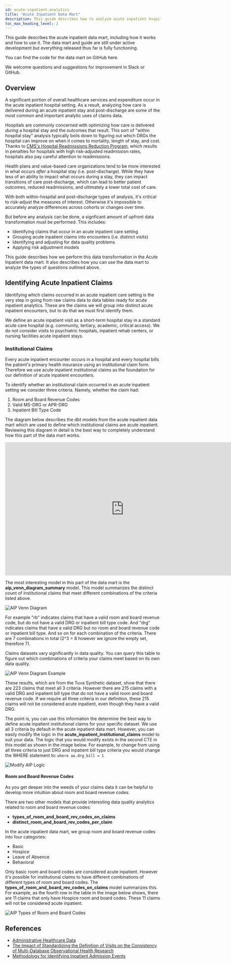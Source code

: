 ```yaml
---
id: acute-inpatient-analytics
title: "Acute Inpatient Data Mart"
description: This guide describes how to analyze acute inpatient hospital visits using claims data.
toc_max_heading_level: 2
---
```


This guide describes the acute inpatient data mart, including how it works and how to use it.  The data mart and guide are still under active development but everything released thus far is fully functioning.

You can find the code for the data mart on GitHub here.

We welcome questions and suggestions for improvement in Slack or GitHub.

## Overview

A significant portion of overall healthcare services and expenditure occur in the acute inpatient hospital setting.  As a result, analyzing how care is delivered during an acute inpatient stay and post-discharge are some of the most common and important analytic uses of claims data.

Hospitals are commonly concerned with optimizing how care is delivered _during_ a hospital stay and the outcomes that result.  This sort of "within hospital stay" analysis typically boils down to figuring out which DRGs the hospital can improve on when it comes to mortality, length of stay, and cost.  Thanks to [CMS's Hospital Readmissions Reduction Program](https://www.cms.gov/medicare/payment/prospective-payment-systems/acute-inpatient-pps/hospital-readmissions-reduction-program-hrrp), which results in penalties for hospitals with high risk-adjusted readmission rates, hospitals also pay careful attention to readmissions.

Health plans and value-based care organizations tend to be more interested in what occurs _after_ a hospital stay (i.e. post-discharge).  While they have less of an ability to impact what occurs during a stay, they can impact transitions of care post-discharge, which can lead to better patient outcomes, reduced readmissions, and ultimately a lower total cost of care.

With both within-hospital and post-discharge types of analysis, it's critical to risk-adjust the measures of interest.  Otherwise it's impossible to accurately analyze differences across cohorts or changes over time.

But before any analysis can be done, a signficant amount of upfront data transformation must be performed.  This includes:

- Identifying claims that occur in an acute inpatient care setting
- Grouping acute inpatient claims into encounters (i.e. distinct visits)
- Identifying and adjusting for data quality problems
- Applying risk adjustment models

This guide describes how we perform this data transformation in the Acute Inpatient data mart.  It also describes how you can use the data mart to analyze the types of questions outlined above.

## Identifying Acute Inpatient Claims

Identifying which claims occurred in an acute inpatient care setting is the very step in going from raw claims data to data tables ready for acute inpatient analytics.  These are the claims we will group into distinct acute inpatient encounters, but to do that we must first identify them.  

We define an acute inpatient visit as a short-term hospital stay in a standard acute care hospital (e.g. community, tertiary, academic, critical access).  We do not consider visits to psychiatric hospitals, inpatient rehab centers, or nursing facilities acute inpatient stays.

### Institutional Claims

Every acute inpatient encounter occurs in a hospital and every hospital bills the patient's primary health insurance using an institutional claim form.  Therefore we use acute inpatient institutional claims as the foundation for our definition of acute inpatient encounters.

To identify whether an institutional claim occurred in an acute inpatient setting we consider three criteria.  Namely, whether the claim had:

1. Room and Board Revenue Codes
2. Valid MS-DRG or APR-DRG
3. Inpatient Bill Type Code

The diagram below describes the dbt models from the acute inpatient data mart which are used to define which institutional claims are acute inpatient.  Reviewing this diagram in detail is the best way to completely understand how this part of the data mart works.

<iframe width="768" height="432" src="https://miro.com/app/live-embed/uXjVN-Gw0Bw=/?moveToViewport=-4642,-3174,7288,5093&embedId=549531298059" frameborder="0" scrolling="no" allow="fullscreen; clipboard-read; clipboard-write" allowfullscreen></iframe>

The most interesting model in this part of the data mart is the **aip_venn_diagram_summary** model.  This model summarizes the distinct count of institutional claims that meet different combinations of the criteria listed above.  

![AIP Venn Diagram](/img/aip_venn_diagram.png)

For example "rb" indicates claims that have a valid room and board revenue code, but do not have a valid DRG or inpatient bill type code.  And "drg" indicates claims that have a valid DRG but no room and board revenue code or inpatient bill type.  And so on for each combination of the criteria.  There are 7 combinations in total (2^3 = 8 however we ignore the empty set, therefore 7).

Claims datasets vary significantly in data quality.  You can query this table to figure out which combinations of criteria your claims meet based on its own data quality.

![AIP Venn Diagram Example](/img/aip_venn_diagram_example.png)

These results, which are from the Tuva Synthetic dataset, show that there are 223 claims that meet all 3 criteria.  However there are 215 claims with a valid DRG and inpatient bill type that do not have a valid room and board revenue code.  If we require all three criteria in our definition, these 215 claims will not be considered acute inpatient, even though they have a valid DRG.  

The point is, you can use this information the determine the best way to define acute inpatient institutional claims for your specific dataset.  We use all 3 criteria by default in the acute inpatient data mart.  However, you can easily modify the logic in the **acute_inpatient_institutional_claims** model to suit your data.  The logic that you would modify exists in the second CTE in this model as shown in the image below.  For example, to change from using all three criteria to just DRG and inpatient bill type criteria you would change the WHERE statement to: ```where aa.drg_bill = 1```

![Modify AIP Logic](/img/modify_aip_logic_example.png)

#### Room and Board Revenue Codes

As you get deeper into the weeds of your claims data it can be helpful to develop more intuition about room and board revenue codes.

There are two other models that provide interesting data quality analytics related to room and board revenue codes:
- **types_of_room_and_board_rev_codes_on_claims**
- **distinct_room_and_board_rev_codes_per_claim**

In the acute inpatient data mart, we group room and board revenue codes into four categories:
- Basic
- Hospice
- Leave of Absence
- Behavioral

Only basic room and board codes are considered acute inpatient.  However it's possible for institutional claims to have different combinations of different types of room and board codes.  The **types_of_room_and_board_rev_codes_on_claims** model summarizes this.  For example, as the fourth row in the table in the image below shows, there are 11 claims that only have Hospice room and board codes.  These 11 claims will not be considered acute inpatient.  

![AIP Types of Room and Board Codes](/img/aip_types_of_room_and_board_codes.png)

## References

- [Administrative Healthcare Data](https://www.amazon.com/Administrative-Healthcare-Data-Content-Application/dp/1612908861)
- [The Impact of Standardizing the Definition of Visits on the Consistency of Multi-Database Observational Health Research](https://bmcmedresmethodol.biomedcentral.com/articles/10.1186/s12874-015-0001-6)
- [Methodology for Identifying Inpatient Admission Events](https://medinsight.com/healthcare-data-analytics-resources/blog/methodology-for-identifying-inpatient-admission-events/)